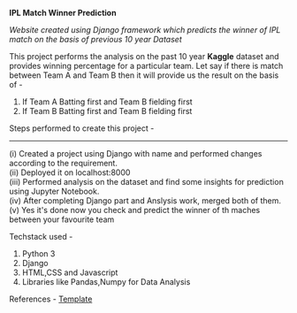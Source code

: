 <strong>IPL Match Winner Prediction</strong>

<i>Website created using Django framework which predicts the winner of IPL match on the basis of previous 10 year Dataset</i>

This project performs the analysis on the past 10 year <b>Kaggle</b> dataset and provides winning percentage for a particular team. Let say if there is match between Team A and Team B then it will provide us the result on the basis of -
1. If Team A Batting first and Team B fielding first <br>
2. If Team B Batting first and Team B fielding first <br>

Steps performed to create this project -
<hr>
(i) Created a project using Django with name and performed changes according to the requirement. <br>
(ii) Deployed it on localhost:8000 <br>
(iii) Performed analysis on the dataset and find some insights for prediction using Jupyter Notebook. <br> 
(iv) After completing Django part and Anslysis work, merged both of them. <br>
(v) Yes it's done now you check and predict the winner of th maches between your favourite team 

Techstack used - <br>
1. Python 3 <br>
2. Django <br>
3. HTML,CSS and Javascript <br> 
4. Libraries like Pandas,Numpy for Data Analysis 

References -
<a href ="https://colorlib.com/wp/templates/">Template</a>


